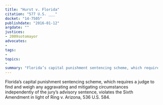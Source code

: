 ```yaml
---
title: "Hurst v. Florida"
citation: "577 U.S. ___"
docket: "14-7505"
publishdate: "2016-01-12"
argdate: ""
justices:
- 2009sotomayor
advocates:
- 
tags:
- 
topics:
- 
summary: "Florida’s capital punishment sentencing scheme, which requires a judge to find and weigh any aggravating and mitigating circumstances independently of the jury’s advisory sentence, violates the Sixth Amendment in light of Ring v. Arizona, 536 U.S. 584."
---
```

Florida’s capital punishment sentencing scheme, which requires a judge to find and weigh any aggravating and mitigating circumstances independently of the jury’s advisory sentence, violates the Sixth Amendment in light of Ring v. Arizona, 536 U.S. 584.

